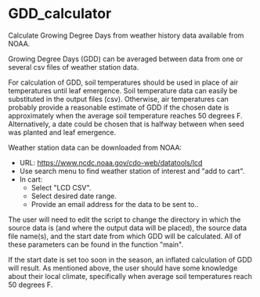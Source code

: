 # GDD_calculator
Calculate Growing Degree Days from weather history data available from NOAA.

Growing Degree Days (GDD) can be averaged between data from one or several csv files of weather station data.

For calculation of GDD, soil temperatures should be used in place of air temperatures until leaf emergence.  Soil temperature data can easily be substituted in the output files (csv).  Otherwise, air temperatures can probably provide a reasonable estimate of GDD if the chosen date is approximately when the average soil temperature reaches 50 degrees F.  Alternatively, a date could be chosen that is halfway between when seed was planted and leaf emergence.

Weather station data can be downloaded from NOAA:

- URL:
	https://www.ncdc.noaa.gov/cdo-web/datatools/lcd
- Use search menu to find weather station of interest and "add to cart".
- In cart:
	- Select "LCD CSV".
	- Select desired date range.
	- Provide an email address for the data to be sent to..

The user will need to edit the script to change the directory in which the source data is (and where the output data will be placed), the source data file name(s), and the start date from which GDD will be calculated.  All of these parameters can be found in the function "main".

If the start date is set too soon in the season, an inflated calculation of GDD will result.  As mentioned above, the user should have some knowledge about their local climate, specifically when average soil temperatures reach 50 degrees F.     

